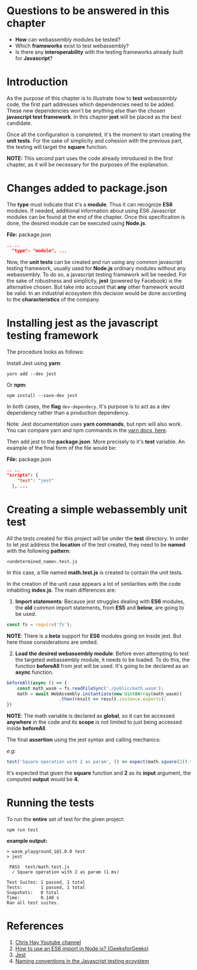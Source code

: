# Questions to be answered in this chapter

- **How** can webassembly modules be tested?
- Which **frameworks** exist to test webassembly?
- Is there any **interoperability** with the testing frameworks already built for **Javascript**?

# Introduction

As the purpose of this chapter is to illustrate how to **test** webassembly code, the first part addresses which dependencies need to be added. These new dependencies won't be anything else than the chosen **javascript test framework**. In this chapter **jest** will be placed as the best candidate.

Once all the configuration is completed, it's the moment to start creating the **unit tests**. For the sake of simplicity and cohesion with the previous part, the testing will target the **square** function.

**NOTE:** This second part uses the code already introduced in the first chapter, as it will be necessary for the purposes of the explanation. 

# Changes added to package.json

The **type** must indicate that it's a **module**. Thus it can recognize **ES6** modules. If needed, additional information about using ES6 Javascript modules can be found at the end of the chapter. Once this specification is done, the desired module can be executed using **Node.js**.

**File:** package.json
```json
.. ..  
  "type": "module", ...
```

Now, the **unit tests** can be created and run using any common javascript testing framework, usually used for **Node.js** ordinary modules without any webassembly.
To do so, a javascript testing framework will be needed. For the sake of robustness and simplicity, **jest** (powered by Facebook) is the alternative chosen. But take into account that **any** other framework would be valid. In an industrial ecosystem this decision would be done according to the **characteristics** of the company.

# Installing jest as the javascript testing framework

The procedure looks as follows:

Install Jest using **yarn**:
```shell
yarn add --dev jest
```
Or **npm**:
```shell
npm install --save-dev jest
```
In both cases, the **flag** `dev-dependecy`. It's purpose is to act as a dev dependency rather than a production dependency.

Note: Jest documentation uses **yarn commands**, but npm will also work. You can compare yarn and npm commands in the [yarn docs, here](https://classic.yarnpkg.com/en/docs/migrating-from-npm#toc-cli-commands-comparison).

Then add jest to the **package.json**. More precisely to it's **test** variable. An example of the final form of the file would be:

**File:** package.json

```json
.. ..  
"scripts": {
    "test": "jest"
  }, ...
```

# Creating a simple webassembly unit test
All the tests created for this project will be under the **test** directory. In order to let jest address the **location** of the test created, they need to be **named** with the following **pattern**:
```
<undetermined_name>.test.js
```

In this case, a file named **math.test.js** is created to contain the unit tests.

In the creation of the unit case appears a lot of similarities with the code inhabiting **index.js**. The main differences are:

1. **Import statements**: Because jest struggles dealing with **ES6** modules, the **old** common import statements, from **ES5** and **below**, are going to be used.
```javascript
const fs = require('fs');
```

**NOTE**: There is a **beta** support for **ES6** modules going on inside jest. But here those considerations are omited.

2. **Load the desired webassembly module**: Before even attempting to test the targeted webassembly module, it needs to be loaded. To do this, the function **beforeAll** from jest will be used. It's going to be declared as an **async** function.
```javascript
beforeAll(async () => {
    const math_wasm = fs.readFileSync('./public/math.wasm');
    math = await WebAssembly.instantiate(new Uint8Array(math_wasm))
                    .then(result => result.instance.exports);
})
```

**NOTE**: The math variable is declared as **global**, so it can be accessed **anywhere** in the code and its **scope** is not limited to just being accessed inside **beforeAll**.

The final **assertion** using the jest syntax and calling mechanics:

_e.g:_ 

```javascript
test('Square operation with 2 as param', () => expect(math.square(2)).toBe(4) );
```

It's expected that given the **square** function and **2** as its **input** argument, the computed **output** would be **4.**

# Running the tests

To run the **entire** set of test for the given project:

```shel
npm run test
```

**example output:**

```shell
> wasm_playground_1@1.0.0 test
> jest

 PASS  test/math.test.js
  ✓ Square operation with 2 as param (1 ms)

Test Suites: 1 passed, 1 total
Tests:       1 passed, 1 total
Snapshots:   0 total
Time:        0.148 s
Ran all test suites.
```




# References

1. [Chris Hay Youtube channel](https://www.youtube.com/channel/UCncVoOXAma1zJUNTJGL6Ncw)
1. [How to use an ES6 import in Node.js? (GeeksforGeeks)](https://www.geeksforgeeks.org/how-to-use-an-es6-import-in-node-js/)
2. [Jest](https://jestjs.io)
3. [Naming conventions in the Javascript testing ecoystem](https://stackoverflow.com/questions/49632743/what-is-the-convention-for-javascript-test-files)